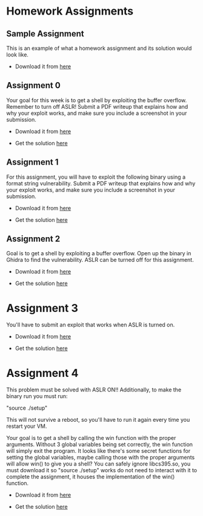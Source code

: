 # Homework Assignments

## Sample Assignment
This is an example of what a homework assignment and its solution would look like.

- Download it from [here](https://github.com/CS395-BinX/CS395-BinX.github.io/tree/main/assignments/asst4/solution)

## Assignment 0
Your goal for this week is to get a shell by exploiting the buffer overflow. Remember to turn off ASLR! Submit a PDF writeup that explains how and why your exploit works, and make sure you include a screenshot in your submission.

- Download it from [here](https://github.com/CS395-BinX/CS395-BinX.github.io/tree/main/assignments/asst0)

- Get the solution [here](https://github.com/CS395-BinX/CS395-BinX.github.io/tree/main/assignments/asst0/solution)

## Assignment 1
For this assignment, you will have to exploit the following binary using a format string vulnerability. Submit a PDF writeup that explains how and why your exploit works, and make sure you include a screenshot in your submission.

- Download it from [here](https://github.com/CS395-BinX/CS395-BinX.github.io/blob/main/assignments/asst1/asst1)

- Get the solution [here](https://github.com/CS395-BinX/CS395-BinX.github.io/blob/main/assignments/asst1/solution/asst1%20solution.pdf)

## Assignment 2
Goal is to get a shell by exploiting a buffer overflow. Open up the binary in Ghidra to find the vulnerability. ASLR can be turned off for this assignment.

- Download it from [here](https://github.com/CS395-BinX/CS395-BinX.github.io/tree/main/assignments/asst2)

- Get the solution [here](https://github.com/CS395-BinX/CS395-BinX.github.io/tree/main/assignments/asst2/solution)

# Assignment 3
You'll have to submit an exploit that works when ASLR is turned on.

- Download it from [here](https://github.com/CS395-BinX/CS395-BinX.github.io/blob/main/assignments/asst3/asst3)

- Get the solution [here](https://github.com/CS395-BinX/CS395-BinX.github.io/tree/main/assignments/asst3/solution)

# Assignment 4
This problem must be solved with ASLR ON!! Additionally, to make the binary run you must run:

"source ./setup"

This will not survive a reboot, so you'll have to run it again every time you restart your VM.

Your goal is to get a shell by calling the win function with the proper arguments. Without 3 global variables being set correctly, the win function will simply exit the program. It looks like there's some secret functions for setting the global variables, maybe calling those with the proper arguments will allow win() to give you a shell? You can safely ignore libcs395.so, you must download it so "source ./setup" works do not need to interact with it to complete the assignment, it houses the implementation of the win() function.

- Download it from [here](https://github.com/CS395-BinX/CS395-BinX.github.io/tree/main/assignments/asst4)

- Get the solution [here](https://github.com/CS395-BinX/CS395-BinX.github.io/tree/main/assignments/asst4/solution)
